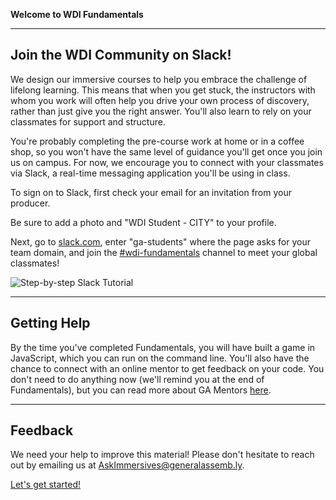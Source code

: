 **Welcome to WDI Fundamentals**

---

## Join the WDI Community on Slack!

We design our immersive courses to help you embrace the challenge of lifelong learning. This means that when you get stuck, the instructors with whom you work will often help you drive your own process of discovery, rather than just give you the right answer. You'll also learn to rely on your classmates for support and structure.

You're probably completing the pre-course work at home or in a coffee shop, so you won't have the same level of guidance you'll get once you join us on campus. For now, we encourage you to connect with your classmates via Slack, a real-time messaging application you'll be using in class.

To sign on to Slack, first check your email for an invitation from your producer.

Be sure to add a photo and "WDI Student - CITY" to your profile.

Next, go to [slack.com](https://slack.com/signin), enter "ga-students" where the
page asks for your team domain, and join the [#wdi-fundamentals](https://ga-students.slack.com/messages/wdi-fundamentals/) channel to meet your global classmates!

![Step-by-step Slack Tutorial](../assets/chapter0/slack_tutorial.gif)

---

## Getting Help

By the time you've completed Fundamentals, you will have built a game in
JavaScript, which you can run on the command line. You'll also have the chance to
connect with an online mentor to get feedback on your code. You don't need to do
anything now (we'll remind you at the end of Fundamentals), but you can read more
about GA Mentors [here](../07_feedback/intro.md).

---

## Feedback

We need your help to improve this material!  Please don't hesitate to reach out
by emailing us at [AskImmersives@generalassemb.ly](AskImmersives@generalassemb.ly).

[Let's get started!](../01_chapter/intro.md)

